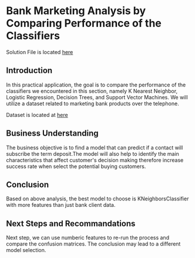 # Bank Marketing Analysis by Comparing Performance of the Classifiers

Solution File is located [here](solution.ipynb)

## Introduction

In this practical application, the goal is to compare the performance of the classifiers we encountered in this section, namely K Nearest Neighbor, Logistic Regression, Decision Trees, and Support Vector Machines. We will utilize a dataset related to marketing bank products over the telephone.

Dataset is located at [here](data/bank-additional-full.csv)

## Business Understanding

The business objective is to find a model that can predict if a contact will subscribe the term deposit.The model will also help to identify the main characteristics that affect customer's decision making therefore increase success rate when select the potential buying customers.

## Conclusion

Based on above analysis, the best model to choose is KNeighborsClassifier with more features than just bank client data.

## Next Steps and Recommandations

Next step, we can use numberic features to re-run the process and compare the confusion matrices. The conclusion may lead to a different model selection.
